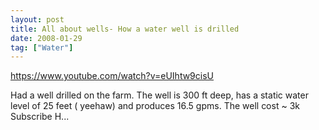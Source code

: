 ```yaml
---
layout: post
title: All about wells- How a water well is drilled
date: 2008-01-29
tag: ["Water"]
---
```


https://www.youtube.com/watch?v=eUIhtw9cisU  

Had a well drilled on the farm. The well is 300 ft deep, has a static water level of 25 feet ( yeehaw) and produces 16.5 gpms. The well cost ~ 3k Subscribe H...